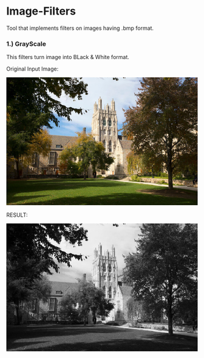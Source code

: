 # Image-Filters
Tool that implements filters on images having .bmp format.

### 1.) GrayScale
 This filters turn image into BLack & White format.
 
 Original Input Image:
 
 
 
 ![alt text](https://github.com/K-u-n-a-l-c/Image-Filters/blob/main/images/courtyard.bmp)
 
 
 
 
 RESULT:
 
 
 
 
![alt text](https://github.com/K-u-n-a-l-c/Image-Filters/blob/main/Output-images/outGrayscale.bmp)
